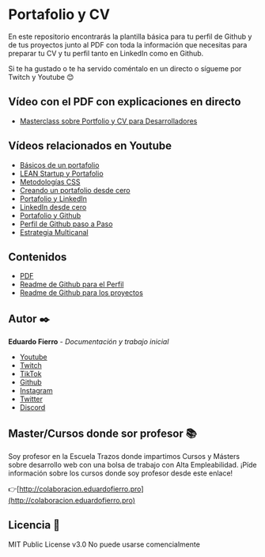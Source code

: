 # Portafolio y CV

En este repositorio encontrarás la plantilla básica para tu perfil de Github y de tus proyectos junto al PDF con toda la información que necesitas para preparar tu CV y tu perfil tanto en LinkedIn como en Github.

Si te ha gustado o te ha servido coméntalo en un directo o sígueme por Twitch y Youtube 😊

## Vídeo con el PDF con explicaciones en directo
* [Masterclass sobre Portfolio y CV para Desarrolladores](https://youtu.be/Hn7gQrp489s)

## Vídeos relacionados en Youtube
* [Básicos de un portafolio](https://www.youtube.com/watch?v=nLSDyNhbUnY)
* [LEAN Startup y Portafolio](https://youtu.be/j6RZqCe4hTs)
* [Metodologías CSS](https://www.youtube.com/watch?v=f0LpZoyY1gE)
* [Creando un portafolio desde cero](https://youtu.be/XAwXz2w3vlg)
* [Portafolio y LinkedIn](https://www.youtube.com/watch?v=--mCLmUR8gs)
* [LinkedIn desde cero](https://youtu.be/fPpkIvz85UQ)
* [Portafolio y Github](https://www.youtube.com/watch?v=xjERpR298y4)
* [Perfil de Github paso a Paso](https://youtu.be/W5morje1Fjs)
* [Estrategia Multicanal](https://www.youtube.com/watch?v=xjERpR298y4)

## Contenidos 
* [PDF]()
* [Readme de Github para el Perfil](https://github.com/eduardofierropro/Portafolio-y-CV/blob/main/readme_perfil_github.md)
* [Readme de Github para los proyectos](https://github.com/eduardofierropro/Portafolio-y-CV/blob/main/readme_proyecto.md)

## Autor ✒️

**Eduardo Fierro** - *Documentación y trabajo inicial*

* [Youtube](https://youtube.com/EduardoFierroPro?sub_confirmation=1)
* [Twitch](https://twitch.tv/eduardofierropro)
* [TikTok](https://www.tiktok.com/@eduardofierro.pro?)
* [Github](https://github.com/eduardofierropro)
* [Instagram](https://instagram.com/eduardofierro.pro)
* [Twitter](https://twitter.com/edfierropro)
* [Discord](https://discord.gg/t4Txush)

## Master/Cursos donde sor profesor 📚

Soy profesor en la Escuela Trazos donde impartimos Cursos y Másters sobre desarrollo web con una bolsa de trabajo con Alta Empleabilidad. ¡Píde información sobre los cursos donde soy profesor desde este enlace!

👉[http://colaboracion.eduardofierro.pro](http://colaboracion.eduardofierro.pro)

## Licencia 📄

MIT Public License v3.0
No puede usarse comencialmente
